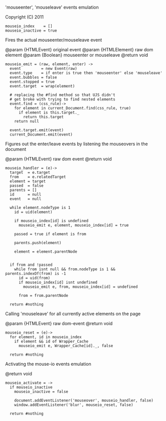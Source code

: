 'mouseenter', 'mouseleave' events emulation

Copyright (C) 2011

```coffee-aside
mouseio_index    = []
mouseio_inactive = true
```

Fires the actual mouseenter/mouseleave event

@param {HTMLEvent} original event
@param {HTMLElement} raw dom element
@param {Boolean} mouseenter or mouseleave
@return void

```coffee-aside
mouseio_emit = (raw, element, enter) ->
  event         = new Event(raw)
  event.type    = if enter is true then 'mouseenter' else 'mouseleave'
  event.bubbles = false
  event.stopped = true
  event.target  = wrap(element)

  # replacing the #find method so that UJS didn't
  # get broke with trying to find nested elements
  event.find = (css_rule)->
    for element in current_Document.find(css_rule, true)
      if element is this.target._
        return this.target
    return null

  event.target.emit(event)
  current_Document.emit(event)
```

Figures out the enter/leave events by listening the
mouseovers in the document

@param {HTMLEvent} raw dom event
@return void

```coffee-aside
mouseio_handler = (e)->
  target  = e.target
  from    = e.relatedTarget
  element = target
  passed  = false
  parents = []
  id      = null
  event   = null

  while element.nodeType is 1
    id = uid(element)

    if mouseio_index[id] is undefined
      mouseio_emit e, element, mouseio_index[id] = true

    passed = true if element is from

    parents.push(element)

    element = element.parentNode


  if from and !passed
    while from isnt null && from.nodeType is 1 && parents.indexOf(from) is -1
      id = uid(from)
      if mouseio_index[id] isnt undefined
        mouseio_emit e, from, mouseio_index[id] = undefined

      from = from.parentNode

  return #nothing
```

Calling 'mouseleave' for all currently active elements on the page

@param {HTMLEvent} raw dom-event
@return void

```coffee-aside
mouseio_reset = (e)->
  for element, id in mouseio_index
    if element && id of Wrapper_Cache
      mouseio_emit e, Wrapper_Cache[id]._, false

  return #nothing
```

Activating the mouse-io events emulation

@return void

```coffee-aside
mouseio_activate = ->
  if mouseio_inactive
    mouseio_inactive = false

    document.addEventListener('mouseover', mouseio_handler, false)
    window.addEventListener('blur', mouseio_reset, false)

  return #nothing
```
